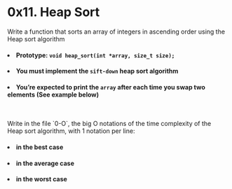 # 0x11. Heap Sort
<p>Write a function that sorts an array of integers in ascending order using the Heap sort algorithm<p>

#### <li>Prototype: `void heap_sort(int *array, size_t size);`</li>
#### <li>You must implement the `sift-down` heap sort algorithm</li>
#### <li>You’re expected to print the `array` after each time you swap two elements (See example below)</li>
<br>
<p>Write in the file `0-O`, the big O notations of the time complexity of the Heap sort algorithm, with 1 notation per line:</p>

#### <li>in the best case</li>
#### <li>in the average case</li>
#### <li>in the worst case</li>